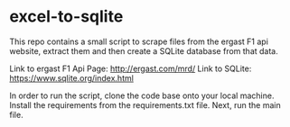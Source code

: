 # excel-to-sqlite

This repo contains a small script to scrape files from the ergast F1 api website, extract them and then create a SQLite database from that data.


Link to ergast F1 Api Page: http://ergast.com/mrd/
Link to SQLite: https://www.sqlite.org/index.html

In order to run the script, clone the code base onto your local machine. Install the requirements from the requirements.txt file.
Next, run the main file. 
